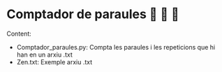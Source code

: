 # Comptador de paraules :eyes: :mag_right: :blue_book:

Content:
* Comptador_paraules.py: Compta les paraules i les repeticions que hi han en un arxiu .txt 
* Zen.txt: Exemple arxiu .txt

